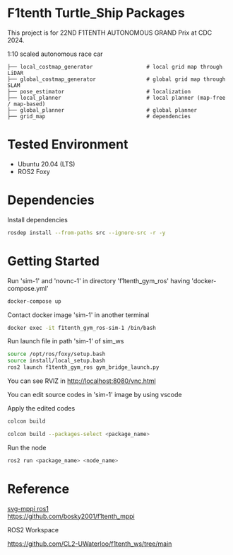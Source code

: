# F1tenth Turtle_Ship Packages

This project is for 22ND F1TENTH AUTONOMOUS GRAND Prix at CDC 2024.

1:10 scaled autonomous race car

    ├── local_costmap_generator                 # local grid map through LiDAR
    ├── global_costmap_generator                # global grid map through SLAM
    ├── pose_estimator                          # localization
    ├── local_planner                           # local planner (map-free / map-based)
    ├── global_planner                          # global planner
    ├── grid_map                                # dependencies

# Tested Environment

- Ubuntu 20.04 (LTS)
- ROS2 Foxy

# Dependencies

Install dependencies

```bash
rosdep install --from-paths src --ignore-src -r -y
```

# Getting Started

Run 'sim-1' and 'novnc-1' in directory 'f1tenth_gym_ros' having 'docker-compose.yml'

```bash
docker-compose up
```

Contact docker image 'sim-1' in another terminal

```bash
docker exec -it f1tenth_gym_ros-sim-1 /bin/bash
```

Run launch file in path 'sim-1' of sim_ws

```bash
source /opt/ros/foxy/setup.bash
source install/local_setup.bash
ros2 launch f1tenth_gym_ros gym_bridge_launch.py
```

You can see RVIZ in [http://localhost:8080/vnc.html](http://localhost:8080/vnc.html)

You can edit source codes in 'sim-1' image by using vscode

Apply the edited codes

```bash
colcon build

colcon build --packages-select <package_name>
```

Run the node

```bash
ros2 run <package_name> <node_name>
```

# Reference

[svg-mppi ros1](https://github.com/kohonda/proj-svg_mppi?tab=readme-ov-file) \
https://github.com/bosky2001/f1tenth_mppi

ROS2 Workspace

https://github.com/CL2-UWaterloo/f1tenth_ws/tree/main
